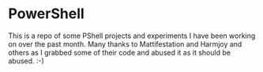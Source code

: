 # PowerShell
This is a repo of some PShell projects and experiments I have been working on over the past month.
Many thanks to Mattifestation and Harmjoy and others as I grabbed some of their code and abused it as it should be abused.  :-)
